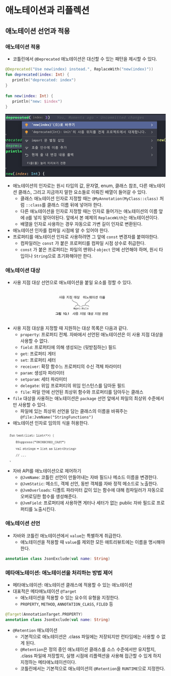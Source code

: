# 애노테이션과 리플렉션

## 애노테이션 선언과 적용

### 애노테이션 적용

- 코틀린에서 `@Deprecated` 애노테이션은 대신할 수 있는 패턴을 제시할 수 있다.

```kotlin
@Deprecated("Use new(index) instead.", ReplaceWith("new(index)"))  
fun deprecated(index: Int) {  
   println("deprecated: index")  
}  
  
fun new(index: Int) {  
   println("new: $index")  
}
```

![](assets/Pasted%20image%2020230329190933.png)

- 애노테이션의 인자로는 원시 타입의 값, 문자열, enum, 클래스 참조, 다른 애노테이션 클래스, 그리고 지금까지 말한 요소들로 이뤄진 배열이 들어갈 수 있다.
	- 클래스 애노테이션 인자로 지정할 때는 `@MyAnnotation(MyClass::class)` 처럼 `::class`를 클래스 이름 뒤에 넣어야 한다.
	- 다른 애노테이션을 인자로 지정할 때는 인자로 들어가는 애노테이션의 이름 앞에 `@`를 넣지 말아야된다. 앞에서 본 예제의 `ReplaceWith`는 애노테이션이다.
	- 배열을 인자로 사용하는 경우 자동으로 가변 길이 인자로 변환된다.
- 애노테이션 인자를 컴파일 시점에 알 수 있어야 한다.
- 프로퍼티를 애노테이션 인자로 사용하려면 그 앞에 `const` 변경자를 붙여야한다.
	- 컴파일러는 `const` 가 붙은 프로퍼티를 컴파일 시점 상수로 취급한다.
	- `const` 가 붙은 프로퍼티는 파일의 맨위나 `object` 안에 선언해야 하며, 원시 타입이나 `String`으로 초기화해야만 한다.

### 애노테이션 대상

- 사용 지점 대상 선언으로 애노테이션을 붙일 요소를 정할 수 있다.

![](assets/Pasted%20image%2020230329195217.png)

- 사용 지점 대상을 지정할 때 지원하는 대상 목록은 다음과 같다.
	- `property`: 프로퍼티 전체. 자바에서 선언된 애노테이션은 이 사용 지점 대상을 사용할 수 없다.
	- `field`: 프로퍼티에 의해 생성되는 (뒷받침하는) 필드
	- `get`: 프로퍼티 게터
	- `set`: 프로퍼티 세터
	- `receiver`: 확장 함수느 프로퍼티의 수신 객체 파라미터
	- `param`: 생성자 파라미터
	- `setparam`: 세터 파라미터
	- `delegate`: 위임 프로퍼티의 위임 인스턴스를 담아둔 필드
	- `file`: 파일 안에 선언된 최상위 함수와 프로퍼티를 담아두는 클래스
- `file` 대상을 사용하는 애노테이션은 `package` 선언 앞에서 파일의 최상위 수준에서만 사용할 수 있다.
	- 파일에 있는 최상위 선언을 담는 클래스의 이름을 바꿔주는 `@file:JvmName("StringFunctions")`
- 애노테이션 인자로 임의의 식을 허용한다.

![](assets/Pasted%20image%2020230329195625.png)

- 자바 API를 애노테이션으로 제어하기
	- `@JvmName`: 코틀린 선언이 만들어내는 자바 필드나 메소드 이름을 변경한다.
	- `@JvmStatic`: 메소드, 객체 선언, 동반 객체를 자바 정적 메소드로 노출한다.
	- `@JvmOverloads`: 디폴트 파라미터 값이 있는 함수에 대해 컴파일러가 자동으로 오버로딩한 함수를 생성해준다.
	- `@JvmField`: 프로퍼티에 사용하면 게터나 세터가 없는 public 자바 필드로 프로퍼티를 노출시킨다.

### 애노테이션 선언

- 자바와 코틀린 애노테이션에서 `value`는 특별하게 취급한다.
	- 애노테이션을 적용할 때 `value`를 제외한 모든 애트리뷰트에는 이름을 명시해야 한다.

```kotlin
annotation class JsonExclude(val name: String)
```

### 메타애노테이션: 애노테이션을 처리하는 방법 제어

- 메타애노테이션: 애노테이션 클래스에 적용할 수 있는 애노테이션
- 대표적은 메타애노테이션 `@Target`
	- 애노테이션을 적용할 수 있는 요수의 유형을 지정한다.
	- `PROPERTY`, `METHOD`, `ANNOTATION_CLASS`, `FILED` 등

```kotlin
@Target(AnnotationTarget.PROPERTY)  
annotation class JsonExclude(val name: String)
```

- `@Retention` 애노테이션
	- 기본적으로 애노테이션은 .class 파일에는 저장되지만 런타임에는 사용할 수 없게 된다.
	- `@Retention`은 정의 중인 애노테이션 클래스를 소스 수준에서만 유지할지, .class 파일에 저장할지, 실행 시점에 리플렉션을 사용해 접근할 수 있게 하지 지정하는 메타애노테이션이다.
	- 코틀린에서는 기본적으로 애노테이션의 `@Retention`을 `RUNTIME`으로 지정한다.